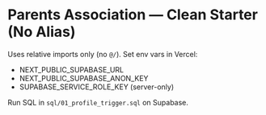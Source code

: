 # Parents Association — Clean Starter (No Alias)

Uses relative imports only (no `@/`). Set env vars in Vercel:
- NEXT_PUBLIC_SUPABASE_URL
- NEXT_PUBLIC_SUPABASE_ANON_KEY
- SUPABASE_SERVICE_ROLE_KEY (server-only)

Run SQL in `sql/01_profile_trigger.sql` on Supabase.
